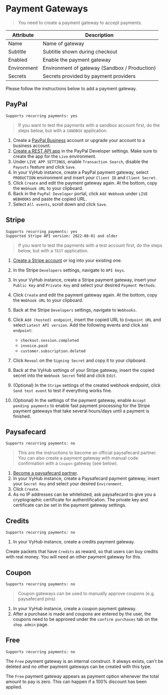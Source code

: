 
# Payment Gateways

> You need to create a payment gateway to accept payments.

| Attribute   | Description                                   |
|-------------|-----------------------------------------------|
| Name        | Name of gateway                               |
| Subtitle    | Subtitle shown during checkout                |
| Enabled     | Enable the payment gateway                    |
| Environment | Environment of gateway (Sandbox / Production) |
| Secrets     | Secrets provided by payment providers         |

Please follow the instructions below to add a payment gateway.

## PayPal

`Supports recurring payments: yes`

> If you want to test the payments with a sandbox account first, do the steps below, but with a `SANDBOX` application.

1. Create a [PayPal Business](https://www.paypal.com/business) account or upgrade your account to a business account.
2. [Create a REST API app](https://developer.paypal.com/developer/applications/) in the PayPal Developer settings. Make sure to create the app for the `Live`
 environment.
3. Under `LIVE APP SETTINGS`, enable `Transaction Search`, disable the `Payouts` feature and click `Save`.
4. In your VyHub instance, create a PayPal payment gateway, select `PRODUCTION` environment and insert your `Client ID` and `Client Secret`.
5. Click `Create` and edit the payment gateway again. At the bottom, copy the `Webhook URL` to your clipboard.
6. Back in the `PayPal Developer` portal, click `Add Webhook` under `LIVE WEBHOOKS` and paste the copied URL.
7. Select `All events`, scroll down and click `Save`.


## Stripe

```
Supports recurring payments: yes
Supported Stripe API version: 2022-08-01 and older
```


> If you want to test the payments with a test account first, do the steps below, but with a `TEST` application.

1. [Create a Stripe account](https://dashboard.stripe.com/register) or log into your existing one.
2. In the Stripe `Developers` settings, navigate to `API keys`.
3. In your VyHub instance, create a Stripe payment gateway, insert your `Public Key` and `Private Key` and select your desired `Payment Methods`.
4. Click `Create` and edit the payment gateway again. At the bottom, copy the `Webhook URL` to your clipboard.
5. Back at the Stripe `Developers` settings, navigate to `Webhooks`.
6. Click `Add (hosted) endpoint`, insert the copied URL to `Endpoint URL` and select `Latest API version`. Add the following events and click `Add endpoint`:

    - `checkout.session.completed`
    - `invoice.paid`
    - `customer.subscription.deleted`

7. Click `Reveal` on the `Signing Secret` and copy it to your clipboard.
8. Back at the VyHub settings of your Stripe gateway, insert the copied secret into the `Webhook Secret` field and click `Edit`.
9. (Optional) In the `Stripe` settings of the created webhook endpoint, click `Send test event` to test if everything works fine.
10. (Optional) In the settings of the payment gateway, enable `Accept pending payments` to enable fast payment processing for the Stripe payment gateways that take several hours/days until a payment is finished.

## Paysafecard

`Supports recurring payments: no`

> This are the instructions to become an official paysafecard partner. You can also create a payment gateway with manual code confirmation with a `Coupon` gateway (see below).

1. [Become a paysafecard partner](https://www.paysafecard.com/become-a-partner/).
2. In your VyHub instance, create a Paysafecard payment gateway, insert your `Secret Key` and select your desired `Environment`.
3. Click `Create`.
4. As no IP addresses can be whitelisted, ask paysafecard to give you a cryptographic certificate for authentification. The private key and certificate can be set in the payment gateway settings.

## Credits

`Supports recurring payments: no`

1. In your VyHub instance, create a credits payment gateway.

Create packets that have `Credits` as reward, so that users can buy credits with real money. You will need an other payment gateway for this.

## Coupon

`Supports recurring payments: no`

> Coupon gateways can be used to manually approve coupons (e.g. paysafecard pins)

1. In your VyHub instance, create a coupon payment gateway.
2. After a purchase is made and coupons are entered by the user, the coupons need to be approved under the `confirm purchases` tab on the `shop admin` page. 

## Free

`Supports recurring payments: no`

The `Free` payment gateway is an internal construct. It always exists, can't be deleted and no other payment gateways can be created with this type.

The `Free` payment gateway appears as payment option whenever the total amount to pay is zero. This can happen if a 100% discount has been applied.